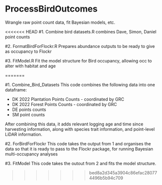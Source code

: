 # ProcessBirdOutcomes
Wrangle raw point count data, fit Bayesian models, etc. 

<<<<<<< HEAD
#1. Combine bird datasets.R
combines Dave, Simon, Daniel point counts 

#2. FormatBirdForFlockr.R
Prepares abundance outputs to be ready to give as occupancy to Flockr

#3. FitModel.R 
Fit the model structure for Bird occupancy, allowing occ to alter with habitat and age 



=======

#1. Combine_Bird_Datasets 
This code combines the following data into one dataframe: 
- DK 2022 Plantation Points Counts - coordinated by GRC
-  DK 2022 Forest Points Counts - coordinated by GRC
-  DE points counts
-  SM point counts

  After combining this data, it adds relevant logging age and time since harvesting information, along with species trait information, and point-level LiDAR information. 


#2. ForBirdForFlockr 
This code takes the output from 1 and organises the data so that it is ready to pass to the Flockr package, for running Bayesian multi-occupancy analyses


#3. FitModel 
This code takes the outout from 2 and fits the model structure. 
>>>>>>> bed8a2d345a3904c86efac280774496b5b94c709

